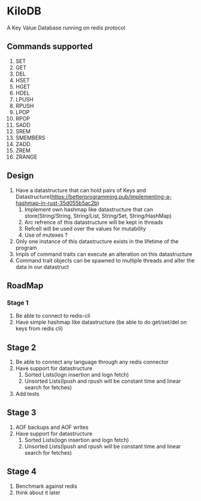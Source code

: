 # KiloDB

A Key Value Database running on redis protocol

## Commands supported 
1. SET
2. GET
3. DEL
4. HSET
5. HGET
6. HDEL
7. LPUSH
8. RPUSH
9. LPOP
10. RPOP
11. SADD
12. SREM
13. SMEMBERS
14. ZADD
15. ZREM
16. ZRANGE

## Design
1. Have a datastructure that can hold pairs of Keys and Datastructure(https://betterprogramming.pub/implementing-a-hashmap-in-rust-35d055b5ac2b)
    1. Implement own hashmap like datastructure that can store(String/String, String/List, String/Set, String/HashMap)
    2. Arc refrence of this datastructure will be kept in threads
    3. Refcell will be used over the values for mutability
    4. Use of mutexes ?
2. Only one instance of this datastructure exists in the lifetime of the program
3. Impls of command traits can execute an alteration on this datastructure
4. Command trait objects can be spawned to multiple threads and alter the data in our datastruct
 
## RoadMap
### Stage 1
1. Be able to connect to redis-cli
2. Have simple hashmap like datastructure (be able to do get/set/del on keys from redis cli)

## Stage 2
1. Be able to connect any language through any redis connector
2. Have support for datastructure
    1. Sorted Lists(logn insertion and logn fetch)
    2. Unsorted Lists(lpush and rpush will be constant time and linear search for fetches)
3. Add tests

## Stage 3
1. AOF backups and AOF writes
2. Have support for datastructure
    1. Sorted Lists(logn insertion and logn fetch)
    2. Unsorted Lists(lpush and rpush will be constant time and linear search for fetches)
## Stage 4
1. Benchmark against redis
2. think about it later

